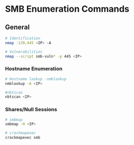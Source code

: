 # SMB Enumeration Commands

## General

```bash
# Identification
nmap -139,445 <IP> -A 

# Vulnerabilities
nmap --script smb-vuln* -p 445 <IP>
```



### Hostname Enumeration

```bash
# Hostname lookup -nmblookup
nmblookup -A <IP>

#nbtscan
nbtscan <IP>


```

### Shares/Null Sessions

```bash
# smbmap
smbmap -H <IP>

# crackmapexec
crackmapexec smb 
```

